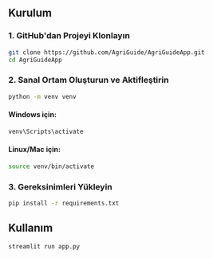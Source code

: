 ## Kurulum

### 1. GitHub'dan Projeyi Klonlayın

```bash
git clone https://github.com/AgriGuide/AgriGuideApp.git
cd AgriGuideApp
```

### 2. Sanal Ortam Oluşturun ve Aktifleştirin

```bash
python -m venv venv
```

#### Windows için:
```bash
venv\Scripts\activate
```

#### Linux/Mac için:
```bash
source venv/bin/activate
```

### 3. Gereksinimleri Yükleyin
```bash
pip install -r requirements.txt
```

## Kullanım
```bash
streamlit run app.py
```